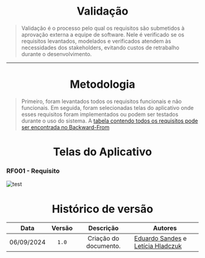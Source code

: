 <center>

# Validação

</center>

> Validação é o processo pelo qual os requisitos são submetidos à aprovação externa a equipe de software. Nele é verificado se os requisitos levantados, modelados e verificados atendem às necessidades dos stakeholders, evitando custos de retrabalho durante o desenvolvimento.

---
<center>

# Metodologia

</center>

> Primeiro, foram  levantados todos os requisitos funcionais e não funcionais. Em seguida, foram selecionadas telas do aplicativo onde esses requisitos foram implementados ou podem ser testados durante o uso do sistema.
> A [tabela contendo todos os requisitos pode ser encontrada no Backward-From](./backward.md#requisitos-funcionais)

<center>

# Telas do Aplicativo

</center>

### RF001 - Requisito
![test](/docs/assets/imagens-validacao/RF001.png)

<center>

# Histórico de versão

</center>

<div style="margin: 0 auto; width: fit-content;">

|    Data    | Versão |       Descrição       | Autores                                          |
|:----------:|:------:|:---------------------:|--------------------------------------------------|
| 06/09/2024 | `1.0`  | Criação do documento. | [Eduardo Sandes](https://github.com/DiceRunner714) e [Letícia Hladczuk](https://github.com/HladczukLe)|

</div>